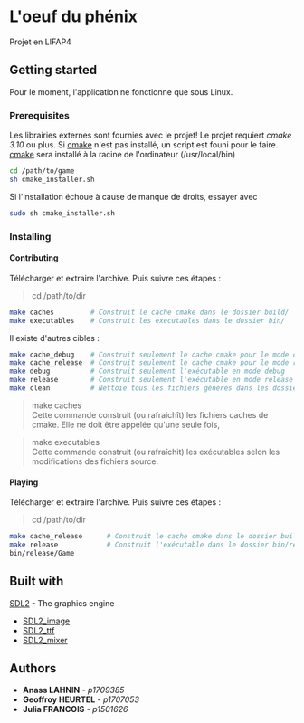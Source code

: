# L'oeuf du phénix

Projet en LIFAP4

## Getting started

Pour le moment, l'application ne fonctionne que sous Linux.

### Prerequisites

Les librairies externes sont fournies avec le projet! Le projet requiert *cmake 3.10* ou plus.
Si [cmake](http://cmake.org/) n'est pas installé, un script est founi pour le faire. 
[cmake](http://cmake.org/) sera installé à la racine de l'ordinateur (/usr/local/bin)
```bash
cd /path/to/game
sh cmake_installer.sh
```
Si l'installation échoue à cause de manque de droits, essayer avec
```bash
sudo sh cmake_installer.sh
```

### Installing

#### Contributing
Télécharger et extraire l'archive. Puis suivre ces étapes :
> cd /path/to/dir
```bash
make caches         # Construit le cache cmake dans le dossier build/
make executables    # Construit les executables dans le dossier bin/
```

Il existe d'autres cibles : 
```bash
make cache_debug    # Construit seulement le cache cmake pour le mode debug
make cache_release  # Construit seulement le cache cmake pour le mode release
make debug          # Construit seulement l'exécutable en mode debug
make release        # Construit seulement l'exécutable en mode release
make clean          # Nettoie tous les fichiers générés dans les dossiers doc/doxygen, build et bin
``` 

> make caches<br/>
Cette commande construit (ou rafraichît) les fichiers caches de cmake. Elle ne doit être appelée qu'une seule fois,  

> make executables<br/>
Cette commande construit (ou rafraîchit) les exécutables selon les modifications des fichiers source.

#### Playing
Télécharger et extraire l'archive. Puis suivre ces étapes :
> cd /path/to/dir
```bash
make cache_release      # Construit le cache cmake dans le dossier build/release
make release            # Construit l'exécutable dans le dossier bin/release
bin/release/Game
```

## Built with

[SDL2](http://libsdl.org) - The graphics engine
* [SDL2_image](http://libsdl.org/SDL_image)
* [SDL2_ttf](http://libsdl.org/SDL_ttf)
* [SDL2_mixer](http://libsdl.org/SDL_mixer)

## Authors

* **Anass LAHNIN** - *p1709385*
* **Geoffroy HEURTEL** - *p1707053*
* **Julia FRANCOIS** - *p1501626*
